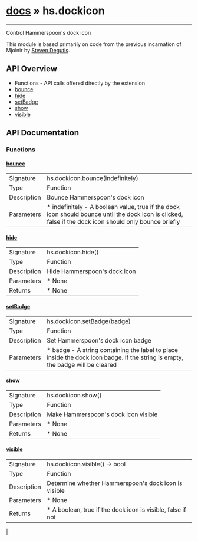 # [docs](index.md) » hs.dockicon
---

Control Hammerspoon's dock icon

This module is based primarily on code from the previous incarnation of Mjolnir by [Steven Degutis](https://github.com/sdegutis/).

## API Overview
* Functions - API calls offered directly by the extension
 * [bounce](#bounce)
 * [hide](#hide)
 * [setBadge](#setBadge)
 * [show](#show)
 * [visible](#visible)

## API Documentation
### Functions

#### [bounce](#bounce)
|             |                 |
| ------------|-----------------|
| Signature   | hs.dockicon.bounce(indefinitely)  |
| Type        | Function |
| Description | Bounce Hammerspoon's dock icon |
| Parameters |  * indefinitely - A boolean value, true if the dock icon should bounce until the dock icon is clicked, false if the dock icon should only bounce briefly |


#### [hide](#hide)
|             |                 |
| ------------|-----------------|
| Signature   | hs.dockicon.hide()  |
| Type        | Function |
| Description | Hide Hammerspoon's dock icon |
| Parameters |  * None |
| Returns |  * None |


#### [setBadge](#setBadge)
|             |                 |
| ------------|-----------------|
| Signature   | hs.dockicon.setBadge(badge)  |
| Type        | Function |
| Description | Set Hammerspoon's dock icon badge |
| Parameters |  * badge - A string containing the label to place inside the dock icon badge. If the string is empty, the badge will be cleared |


#### [show](#show)
|             |                 |
| ------------|-----------------|
| Signature   | hs.dockicon.show()  |
| Type        | Function |
| Description | Make Hammerspoon's dock icon visible |
| Parameters |  * None |
| Returns |  * None |


#### [visible](#visible)
|             |                 |
| ------------|-----------------|
| Signature   | hs.dockicon.visible() -> bool  |
| Type        | Function |
| Description | Determine whether Hammerspoon's dock icon is visible |
| Parameters |  * None |
| Returns |  * A boolean, true if the dock icon is visible, false if not |
 |
